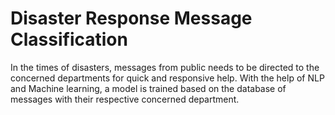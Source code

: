 # Disaster Response Message Classification
 In the times of disasters, messages from public needs to be directed to the concerned departments for quick and responsive help. With the help of NLP and Machine learning, a model is trained based on the database of messages with their respective concerned department.

